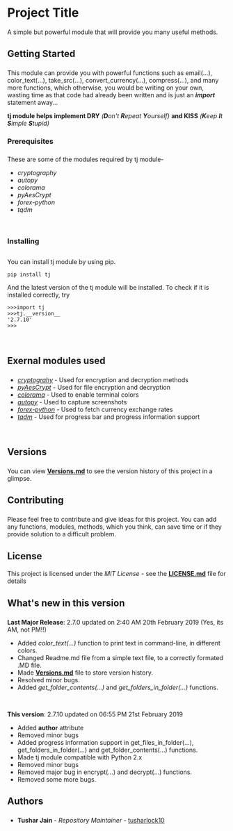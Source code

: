 # Project Title

A simple but powerful module that will provide you many useful methods.<br/>



## **Getting Started** <h3>
This module can provide you with powerful functions such as email(...), color_text(...),
take_src(...), convert_currency(...), compress(...), and many more functions, which otherwise,
you would be writing on your own, wasting time as that code had already been
written and is just an **_import_** statement away...

**tj module helps implement
DRY** _(**D**on't **R**epeat **Y**ourself)_
**and KISS** _(**K**eep **I**t **S**imple **S**tupid)_<br/>


### **Prerequisites**<h3>
These are some of the modules required by tj module-

* *cryptography*
* *autopy*
* *colorama*
* *pyAesCrypt*
* *forex-python*
* *tqdm*
<br/>


### **Installing**<h2>
You can install tj module by using pip.

```
pip install tj
```
And the latest version of the tj module will be installed.
To check if it is installed correctly, try
```
>>>import tj
>>>tj.__version__
'2.7.10'
>>>
```
<br/>


## **Exernal modules used**<h3>
* *[cryptograhy](https://pypi.org/project/cryptography/)* - Used for encryption and decryption methods
* *[pyAesCrypt](https://pypi.org/project/pyAesCrypt/)* - Used for file encryption and decryption
* *[colorama](https://pypi.org/project/colorama/)* - Used to enable terminal colors
* *[autopy](https://pypi.org/project/autopy/)* - Used to capture screenshots
* *[forex-python](https://pypi.org/project/forex-python/)* - Used to fetch currency exchange rates
* *[tqdm](https://pypi.org/project/tqdm/)* - Used for progress bar and progress information support
<br/>

## **Versions**<h3>
You can view **[Versions.md](Versions.md)** to see the version history of this project
in a glimpse.<br/>


## **Contributing**<h3>
Please feel free to contribute and give ideas for this project. You can add any
functions, modules, methods, which you think, can save time or if they provide
solution to a difficult problem.<br/>


## **License**<h4>
This project is licensed under the *MIT License* - see the **[LICENSE.md](LICENSE.md)** file for details<br/>


## **What's new in this version**<h3>
**Last Major Release**: 2.7.0 updated on 2:40 AM 20th February 2019 (Yes, its AM, not PM!!)

* Added _color_text(...)_ function to print text in command-line, in different colors.
* Changed Readme.md file from a simple text file, to a correctly formated .MD file.
* Made **[Versions.md](Versions.md)** file to store version history.
* Resolved minor bugs.
* Added _get_folder_contents(...)_ and _get_folders_in_folder(...)_ functions.
<br/>

**This version**: 2.7.10 updated on 06:55 PM 21st February 2019

* Added __author__ attribute
* Removed minor bugs
* Added progress information support in get_files_in_folder(...),
	get_folders_in_folder(...) and get_folder_contents(...) functions.
* Made tj module compatible with Python 2.x
* Removed minor bugs
* Removed major bug in encrypt(...) and decrypt(...) functions.
* Removed some more bugs.


## **Authors**<h3>

* **Tushar Jain** - *Repository Maintainer* - [tusharlock10](https://github.com/tusharlock10)




